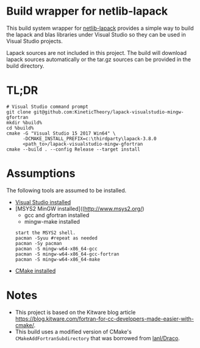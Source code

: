 # Build wrapper for netlib-lapack

This build system wrapper for [netlib-lapack](https://github.com/lapack/Reference-lapack)
provides a simple way to build the lapack and blas libraries under Visual Studio 
so they can be used in Visual Studio projects.

Lapack sources are not included in this project.  The build will download 
lapack sources automatically or the tar.gz sources can be provided in the build 
directory.

# TL;DR

```
# Visual Studio command prompt
git clone git@github.com:KineticTheory/lapack-visualstudio-mingw-gfortran
mkdir %build%
cd %build%
cmake -G "Visual Studio 15 2017 Win64" \
      -DCMAKE_INSTALL_PREFIX=c:\thirdparty\lapack-3.8.0
      <path_to>/lapack-visualstudio-mingw-gfortran
cmake --build . --config Release --target install
```

# Assumptions

The following tools are assumed to be installed.

* [Visual Studio installed](https://visualstudio.microsoft.com/vs/community/)
* [MSYS2 MinGW installed]((http://www.msys2.org/)
  * gcc and gfortran installed
  * mingw-make installed
  ```
  start the MSYS2 shell.
  pacman -Syuu #repeat as needed
  pacman -Sy pacman
  pacman -S mingw-w64-x86_64-gcc
  pacman -S mingw-w64-x86_64-gcc-fortran   
  pacman -S mingw-w64-x86_64-make
  ```
* [CMake installed](https://cmake.org/download/)

# Notes

* This project is based on the Kitware blog article 
  https://blog.kitware.com/fortran-for-cc-developers-made-easier-with-cmake/.
* This build uses a modified version of CMake's `CMakeAddFortranSubdirectory`
  that was borrowed from [lanl/Draco](https://github.com/lanl/Draco).
  